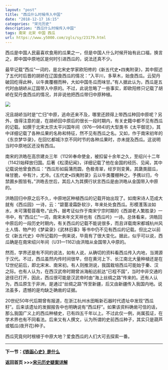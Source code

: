 ```yaml
---
layout: "post"
title: "西瓜什么时候传入中国"
date: "2018-12-17 16:15"
categories: "宋元历史"
description: "西瓜什么时候传入中国"
tags: 南宋 北宋 中国 西瓜
url: https://www.y5000.com/zgls/sy/23179.html
---
```






西瓜是中国人民最喜欢食用的瓜果之一，但是中国人什么时候开始有此口福，换言之，即中国中原地区是何时引进西瓜的，说法还真不少。

最早记载“西瓜”一词的，是北宋史学家欧阳修的《新五代史•四夷附录》，其中叙述了五代时后晋的胡娇在辽国食西瓜的情况：“入平川，多草木，始食西瓜。云契丹破回纥得此种，以牛粪覆棚而种，大如中国冬瓜而味甘。”有人据此认为，西瓜是五代时由胡峤从辽国带入中原的。不过，此说忽略了一些事实，即欧阳修只记载了胡峤在契丹食西瓜的情况，并非说他把西瓜带归中原种植。

![](https://img.y5000.com/uploads/allimg/170630/8-1F630141025638.jpg)

况且胡峤当时是“亡归”中原，逃命还来不及，哪里还顾得上带西瓜种回中原呢？另外，值得注意的是，在胡峤回中原后的很长一段时期内，有关史籍中都不见有西瓜的记载。如撰于北宋太宗太平兴国年间（976—984)的大型类书《太平御览》，其中详细记载了各种瓜果的名称和特征，然不见有西瓜之名。又如，作于南宋初年的《东京梦华录》，在回忆都城汴京不同时节的各种瓜果时，亦未提及西瓜。这说明当时中原地区还没有西瓜。

南宋的洪皓在高宗建炎三年（1129)奉命使金，被扣留十余年之久，至绍兴十二年（1142)始释放归国。后著《松漠纪闻》，详细记载了他在金国的经历、见闻，其中记载说他曾食西瓜：“西瓜形如扁蒲而圆，色极青翠，经岁则变黄。其瓞类甜瓜，味甘脆，中有汁，尤冷。《五代史•四夷附录》云以牛类覆棚种之。予携以归，今禁圃乡囿皆有。”洪皓去世后，其后人为其撰行状言西瓜是由洪皓从金国带入中原的。

洪皓回归中原之后不久，中原地区种植西瓜的记载开始出现了。如南宋诗人范成大就有《西瓜园》一诗，云：“碧蔓凌霜卧软沙，年来处处食西瓜。形模濩落淡如水，未可蒲萄苜蓿夸。”此外，据考证似作于南宋宁宗时期的《西湖老人繁胜录》一书中，有“西瓜仁”一词，南宋未年文天祥也有《西瓜吟》一诗。总体看来，洪皓回中原后的一段历史时期内，有关西瓜的记载不能说很多，而且详载南宋都城杭州风土人情、物产的《梦粱录》《武林旧事》等书中仍不见有西瓜的记载。但比之以前仅《新五代史》中所记载的一例来说，毕竟有了很大变化。据此，似乎可以说，西瓜确是在南宋绍兴年间（U31—1162)由洪暗从金国带入中原的。

然而，学界还是有不同的说法，如有人说，从确切的资料看西瓜传入内地，当溯源于汉代。不过，西瓜虽然内传时间很早，但在黄河上下、长江南北大量种植还是在12世纪前后，即北宋末、南宋初。有人则推测说，我国栽培西瓜可能始于秦、汉之际。也有人认为，在西汉武帝时期曾派海船远航达“已程不国”，当时中非交通的途径已打开，因此，西瓜很可能是汉武帝时由“海上丝绸之路”传来的。还有人认为，西瓜原生于非洲，是通过“丝绸之路”传至新疆，后又由新疆传入我国内地。说法虽多，遗憾的是均缺乏确凿的证据。

20世纪50年代后期曾有报道，在浙江杭州水田畈新石器时代遗址中发现“西瓜籽”。后来该遗址的发掘报告中也明确说有“西瓜籽”。如果该资料确凿可信的话，那么我国广义上的西瓜种植史，已有四五千年以上。不过此仅一例，尚属孤证，在学术界也有不同看法。后来又有人撰文，认为所谓的史前西瓜种子，其实只是葫芦或瓠瓜(夜开花)种子。

西瓜究竟何时根植于中原大地？爱食西瓜的人们大可去探索一番。

* * *

**下一节：[《铁函心史》是什么](https://www.y5000.com/zgls/sy/23180.html)**

**返回首页 >>>[宋元历史疑案详解](https://www.y5000.com/zgls/sy/23199.html)**
